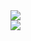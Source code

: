 <div>
  <img align="center" src="https://github-readme-stats.vercel.app/api?username=lzw-723&show_icons=true" />
</div>
<div>
  <img align="center" src="https://github-readme-stats.vercel.app/api/top-langs/?username=lzw-723&layout=compact" />
</div>

